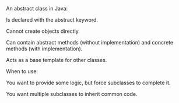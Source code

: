 An abstract class in Java:

Is declared with the abstract keyword.

Cannot create objects directly.

Can contain abstract methods (without implementation) and concrete methods (with implementation).

Acts as a base template for other classes.


When to use:

You want to provide some logic, but force subclasses to complete it.

You want multiple subclasses to inherit common code.


